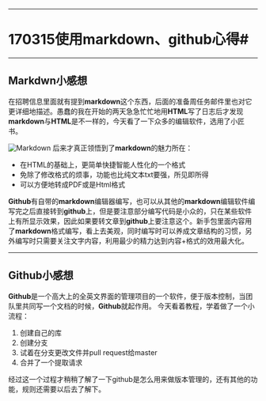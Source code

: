 ---
# 170315使用markdown、github心得#


----------

## Markdwn小感想
在招聘信息里面就有提到**markdown**这个东西，后面的准备周任务邮件里也对它更详细地描述。愚蠢的我在开始的两天急急忙忙地用**HTML**写了日志后才发现**markdown**与**HTML**是不一样的，今天看了一下众多的编辑软件，选用了小匠书。


![Markdown](http://p1.bpimg.com/1949/4b8eba3ff1efea4b.png)
后来才真正领悟到了**markdown**的魅力所在：

 - 在HTML的基础上，更简单快捷智能人性化的一个格式
 - 免除了修改格式的烦事，功能也比纯文本txt要强，所见即所得
 - 可以方便地转成PDF或是Html格式

**Github**有自带的**markdown**编辑器编写，也可以从其他的**markdown**编辑软件编写完之后直接转到**github**上，但是要注意部分编写代码是小众的，只在某些软件上有所显示效果，因此如果要转文章到**github**上要注意这个。新手包里面内容用了**markdown**格式编写，看上去美观，同时编写时可以养成文章结构的习惯，另外编写时只需要关注文字内容，利用最少的精力达到内容+格式的效用最大化。


----------


## Github小感想
**Github**是一个高大上的全英文界面的管理项目的一个软件，便于版本控制，当团队里共同写一个文档的时候，**Github**就起作用。
今天看着教程，学着做了一个小流程：

 1. 创建自己的库
 2. 创建分支
 3. 试着在分支更改文件并pull request给master
 4. 合并了一个提取请求
 
 经过这一个过程才稍稍了解了一下github是怎么用来做版本管理的，还有其他的功能，规则还需要以后去了解下。
